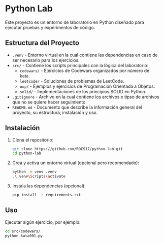 # Python Lab

Este proyecto es un entorno de laboratorio en Python diseñado para ejecutar pruebas y experimentos de código.

## Estructura del Proyecto
- `.venv` - Entorno virtual en la cual contiene las dependencias en caso de ser necesario para los ejercicios.
- `src/` - Contiene los scripts principales con la lógica del laboratorio:
  - `codewars/` - Ejercicios de Codewars organizados por número de kata.
  - `leetcode/` - Soluciones de problemas de LeetCode.
  - `oop/` - Ejemplos y ejercicios de Programación Orientada a Objetos.
  - `solid/` - Implementaciones de los principios SOLID en Python.
- `.gitignore` - Archivo en la cual contiene los archivos o tipso de archivos que no se quiere hacer seguimiento.
- `README.md` - Documento que describe la información general del proyecto, su estructura, instalación y uso.

## Instalación

1. Clona el repositorio:
   ```bash
   git clone https://github.com/ROCS17/python-lab.git
   cd python-lab
   ```
2. Crea y activa un entorno virtual (opcional pero recomendado):
   ```bash
   python -m venv .venv
   .\.venv\Scripts\activate
   ```
3. Instala las dependencias (opcional):
   ```bash
   pip install -r requirements.txt
   ```

## Uso

Ejecutar algún ejercicio, por ejemplo:
```bash
cd src/codewars/
python kata001.py
```